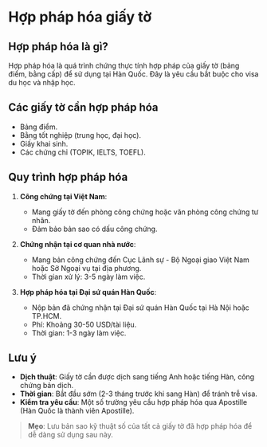 # Hợp pháp hóa giấy tờ

## Hợp pháp hóa là gì?

Hợp pháp hóa là quá trình chứng thực tính hợp pháp của giấy tờ (bảng điểm, bằng cấp) để sử dụng tại Hàn Quốc. Đây là yêu cầu bắt buộc cho visa du học và nhập học.

## Các giấy tờ cần hợp pháp hóa

- Bảng điểm.  
- Bằng tốt nghiệp (trung học, đại học).  
- Giấy khai sinh.  
- Các chứng chỉ (TOPIK, IELTS, TOEFL).

## Quy trình hợp pháp hóa

1. **Công chứng tại Việt Nam**:  
   - Mang giấy tờ đến phòng công chứng hoặc văn phòng công chứng tư nhân.  
   - Đảm bảo bản sao có dấu công chứng.  

2. **Chứng nhận tại cơ quan nhà nước**:  
   - Mang bản công chứng đến Cục Lãnh sự - Bộ Ngoại giao Việt Nam hoặc Sở Ngoại vụ tại địa phương.  
   - Thời gian xử lý: 3-5 ngày làm việc.  

3. **Hợp pháp hóa tại Đại sứ quán Hàn Quốc**:  
   - Nộp bản đã chứng nhận tại Đại sứ quán Hàn Quốc tại Hà Nội hoặc TP.HCM.  
   - Phí: Khoảng 30-50 USD/tài liệu.  
   - Thời gian: 1-3 ngày làm việc.

## Lưu ý

- **Dịch thuật**: Giấy tờ cần được dịch sang tiếng Anh hoặc tiếng Hàn, công chứng bản dịch.  
- **Thời gian**: Bắt đầu sớm (2-3 tháng trước khi sang Hàn) để tránh trễ visa.  
- **Kiểm tra yêu cầu**: Một số trường yêu cầu hợp pháp hóa qua Apostille (Hàn Quốc là thành viên Apostille).

> **Mẹo**: Lưu bản sao kỹ thuật số của tất cả giấy tờ đã hợp pháp hóa để dễ dàng sử dụng sau này.